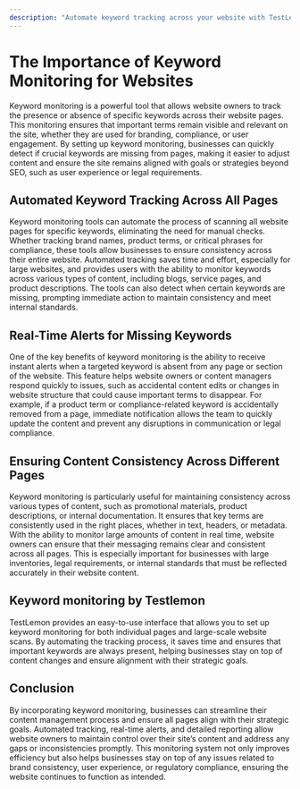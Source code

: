 ```yaml
---
description: "Automate keyword tracking across your website with TestLemon's keyword monitoring. Ensure content consistency, brand compliance, and receive real-time alerts when important keywords are missing from pages."
---
```


# The Importance of Keyword Monitoring for Websites
Keyword monitoring is a powerful tool that allows website owners to track the presence or absence of specific keywords across their website pages. This monitoring ensures that important terms remain visible and relevant on the site, whether they are used for branding, compliance, or user engagement. By setting up keyword monitoring, businesses can quickly detect if crucial keywords are missing from pages, making it easier to adjust content and ensure the site remains aligned with goals or strategies beyond SEO, such as user experience or legal requirements.

## Automated Keyword Tracking Across All Pages
Keyword monitoring tools can automate the process of scanning all website pages for specific keywords, eliminating the need for manual checks. Whether tracking brand names, product terms, or critical phrases for compliance, these tools allow businesses to ensure consistency across their entire website. Automated tracking saves time and effort, especially for large websites, and provides users with the ability to monitor keywords across various types of content, including blogs, service pages, and product descriptions. The tools can also detect when certain keywords are missing, prompting immediate action to maintain consistency and meet internal standards.

## Real-Time Alerts for Missing Keywords
One of the key benefits of keyword monitoring is the ability to receive instant alerts when a targeted keyword is absent from any page or section of the website. This feature helps website owners or content managers respond quickly to issues, such as accidental content edits or changes in website structure that could cause important terms to disappear. For example, if a product term or compliance-related keyword is accidentally removed from a page, immediate notification allows the team to quickly update the content and prevent any disruptions in communication or legal compliance.

## Ensuring Content Consistency Across Different Pages
Keyword monitoring is particularly useful for maintaining consistency across various types of content, such as promotional materials, product descriptions, or internal documentation. It ensures that key terms are consistently used in the right places, whether in text, headers, or metadata. With the ability to monitor large amounts of content in real time, website owners can ensure that their messaging remains clear and consistent across all pages. This is especially important for businesses with large inventories, legal requirements, or internal standards that must be reflected accurately in their website content.

## Keyword monitoring by Testlemon
TestLemon provides an easy-to-use interface that allows you to set up keyword monitoring for both individual pages and large-scale website scans. By automating the tracking process, it saves time and ensures that important keywords are always present, helping businesses stay on top of content changes and ensure alignment with their strategic goals.

## Conclusion
By incorporating keyword monitoring, businesses can streamline their content management process and ensure all pages align with their strategic goals. Automated tracking, real-time alerts, and detailed reporting allow website owners to maintain control over their site’s content and address any gaps or inconsistencies promptly. This monitoring system not only improves efficiency but also helps businesses stay on top of any issues related to brand consistency, user experience, or regulatory compliance, ensuring the website continues to function as intended.